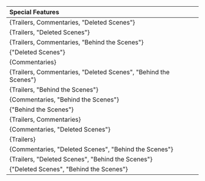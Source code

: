 | Special Features                                             |
|:-------------------------------------------------------------|
| {Trailers, Commentaries, "Deleted Scenes"}                   |
| {Trailers, "Deleted Scenes"}                                 |
| {Trailers, Commentaries, "Behind the Scenes"}                |
| {"Deleted Scenes"}                                           |
| {Commentaries}                                               |
| {Trailers, Commentaries, "Deleted Scenes", "Behind the Scenes"} |
| {Trailers, "Behind the Scenes"}                              |
| {Commentaries, "Behind the Scenes"}                          |
| {"Behind the Scenes"}                                        |
| {Trailers, Commentaries}                                     |
| {Commentaries, "Deleted Scenes"}                             |
| {Trailers}                                                   |
| {Commentaries, "Deleted Scenes", "Behind the Scenes"}        |
| {Trailers, "Deleted Scenes", "Behind the Scenes"}            |
| {"Deleted Scenes", "Behind the Scenes"}                      |
